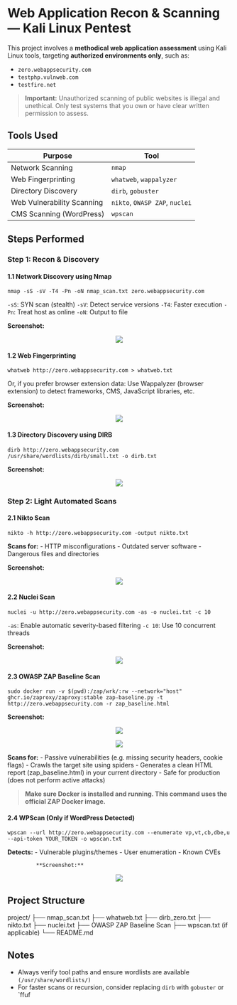 # Web Application Recon & Scanning — Kali Linux Pentest
This project involves a **methodical web application assessment** using Kali Linux tools, targeting **authorized environments only**, such as:

- `zero.webappsecurity.com`
- `testphp.vulnweb.com`
- `testfire.net`

> **Important:** Unauthorized scanning of public websites is illegal and unethical. Only test systems that you own or have clear written permission to assess.

## Tools Used
| Purpose                    | Tool                           |
| -------------------------- | ------------------------------ |
| Network Scanning           | `nmap`                         |
| Web Fingerprinting         | `whatweb`, `wappalyzer`        |
| Directory Discovery        | `dirb`, `gobuster`             |
| Web Vulnerability Scanning | `nikto`, `OWASP ZAP`, `nuclei` |
| CMS Scanning (WordPress)   | `wpscan`                       |

## Steps Performed
### Step 1: Recon & Discovery
#### 1.1 Network Discovery using Nmap
```
nmap -sS -sV -T4 -Pn -oN nmap_scan.txt zero.webappsecurity.com
```
`-sS`: SYN scan (stealth)
`-sV`: Detect service versions
`-T4`: Faster execution
`-Pn`: Treat host as online
`-oN`: Output to file

**Screenshot:**
<p align="center"><img src="https://github.com/BAmisha-CS/Skill-Horison/blob/main/Assignment%204/Screenshots/nmap.png"></p>

#### 1.2 Web Fingerprinting
```
whatweb http://zero.webappsecurity.com > whatweb.txt
```
Or, if you prefer browser extension data:
Use Wappalyzer (browser extension) to detect frameworks, CMS, JavaScript libraries, etc.

**Screenshot:**
<p align="center"><img src="https://github.com/BAmisha-CS/Skill-Horison/blob/main/Assignment%204/Screenshots/whatweb.png"></p>

#### 1.3 Directory Discovery using DIRB
```
dirb http://zero.webappsecurity.com /usr/share/wordlists/dirb/small.txt -o dirb.txt
```

**Screenshot:**
<p align="center"><img src="https://github.com/BAmisha-CS/Skill-Horison/blob/main/Assignment%204/Screenshots/Dirb.png"></p>

### Step 2: Light Automated Scans
#### 2.1 Nikto Scan
```
nikto -h http://zero.webappsecurity.com -output nikto.txt
```
**Scans for:** - HTTP misconfigurations
              - Outdated server software
             - Dangerous files and directories

**Screenshot:**
<p align="center"><img src="https://github.com/BAmisha-CS/Skill-Horison/blob/main/Assignment%204/Screenshots/Nikto.png"></p>             

#### 2.2 Nuclei Scan
```
nuclei -u http://zero.webappsecurity.com -as -o nuclei.txt -c 10
```
`-as`: Enable automatic severity-based filtering
`-c 10`: Use 10 concurrent threads

**Screenshot:**
<p align="center"><img src="https://github.com/BAmisha-CS/Skill-Horison/blob/main/Assignment%204/Screenshots/Nuclei.png"></p>

#### 2.3 OWASP ZAP Baseline Scan
```
sudo docker run -v $(pwd):/zap/wrk/:rw --network="host" ghcr.io/zaproxy/zaproxy:stable zap-baseline.py -t http://zero.webappsecurity.com -r zap_baseline.html
```

**Screenshot:**
<p align="center"><img src="https://github.com/BAmisha-CS/Skill-Horison/blob/main/Assignment%204/Screenshots/OWASP_ZAP.png"></p>

<p align="center"><img src="https://github.com/BAmisha-CS/Skill-Horison/blob/main/Assignment%204/Screenshots/ZAP_Baseline_Scanning.png"></p>

**Scans for:** - Passive vulnerabilities (e.g. missing security headers, cookie flags)
               - Crawls the target site using spiders
               - Generates a clean HTML report (zap_baseline.html) in your current directory
               - Safe for production (does not perform active attacks)
> **Make sure Docker is installed and running. This command uses the official ZAP Docker image.**

#### 2.4 WPScan (Only if WordPress Detected)
```
wpscan --url http://zero.webappsecurity.com --enumerate vp,vt,cb,dbe,u --api-token YOUR_TOKEN -o wpscan.txt
```
**Detects:** - Vulnerable plugins/themes
             - User enumeration
             - Known CVEs

             **Screenshot:**
<p align="center"><img src="https://github.com/BAmisha-CS/Skill-Horison/blob/main/Assignment%204/Screenshots/WPScan.png"></p>

## Project Structure
project/
├── nmap_scan.txt
├── whatweb.txt
├── dirb_zero.txt
├── nikto.txt
├── nuclei.txt
├── OWASP ZAP Baseline Scan
├── wpscan.txt (if applicable)
└── README.md

## Notes
- Always verify tool paths and ensure wordlists are available `(/usr/share/wordlists/)`
- For faster scans or recursion, consider replacing `dirb` with `gobuster` or `ffuf






